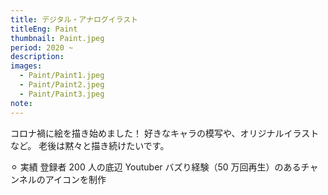 ```yaml
---
title: デジタル・アナログイラスト
titleEng: Paint
thumbnail: Paint.jpeg
period: 2020 ~
description:
images:
  - Paint/Paint1.jpeg
  - Paint/Paint2.jpeg
  - Paint/Paint3.jpeg
note:
---
```


コロナ禍に絵を描き始めました！
好きなキャラの模写や、オリジナルイラストなど。
老後は黙々と描き続けたいです。

⚪︎ 実績
登録者 200 人の底辺 Youtuber
バズり経験（50 万回再生）のあるチャンネルのアイコンを制作
